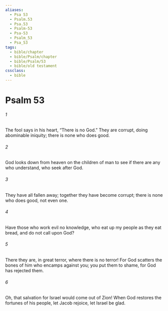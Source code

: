 ```yaml
---
aliases:
  - Psa 53
  - Psalm.53
  - Psa.53
  - Psalm-53
  - Psa-53
  - Psalm_53
  - Psa_53
tags:
  - bible/chapter
  - bible/Psalm/chapter
  - bible/Psalm/53
  - bible/old testament
cssclass:
  - bible
---
```


# Psalm 53

###### 1
The fool says in his heart, “There is no God.” They are corrupt, doing abominable iniquity; there is none who does good.
###### 2
God looks down from heaven on the children of man to see if there are any who understand, who seek after God.
###### 3
They have all fallen away; together they have become corrupt; there is none who does good, not even one.
###### 4
Have those who work evil no knowledge, who eat up my people as they eat bread, and do not call upon God?
###### 5
There they are, in great terror,   where there is no terror! For God scatters the bones of him who encamps against you; you put them to shame, for God has rejected them.
###### 6
Oh, that salvation for Israel would come out of Zion! When God restores the fortunes of his people, let Jacob rejoice, let Israel be glad.


